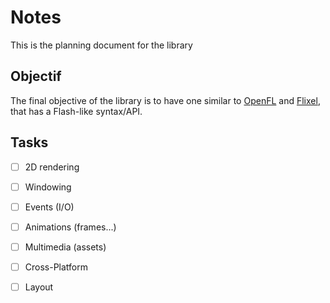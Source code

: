 # Notes

This is the planning document for the library 

## Objectif

The final objective of the library is to have one similar to [OpenFL](https://www.openfl.org/) and [Flixel](https://flixel.org/), that has a Flash-like syntax/API.

## Tasks

- [ ] 2D rendering
- [ ] Windowing
- [ ] Events (I/O)
- [ ] Animations (frames...)
- [ ] Multimedia (assets)
- [ ] Cross-Platform
- [ ] Layout

